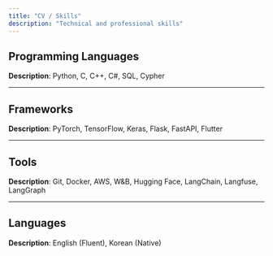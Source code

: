 ```yaml
---
title: "CV / Skills"
description: "Technical and professional skills"
---
```


## Programming Languages

**Description**: Python, C, C++, C#, SQL, Cypher

---

## Frameworks

**Description**: PyTorch, TensorFlow, Keras, Flask, FastAPI, Flutter

---

## Tools

**Description**: Git, Docker, AWS, W&B, Hugging Face, LangChain, Langfuse, LangGraph

---

## Languages

**Description**: English (Fluent), Korean (Native)

